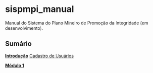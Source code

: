 # sispmpi_manual
Manual do Sistema do Plano Mineiro de Promoção da Integridade (em desenvolvimento).

## Sumário

[**Introdução**](https://github.com/thomazanderson/sispmpi_manual/blob/master/Introducao.md)
[Cadastro de Usuários](https://github.com/thomazanderson/sispmpi_manual/blob/master/cadastros.md)


[**Módulo 1**](https://github.com/thomazanderson/sispmpi_manual/blob/master/Modulo1.md)
